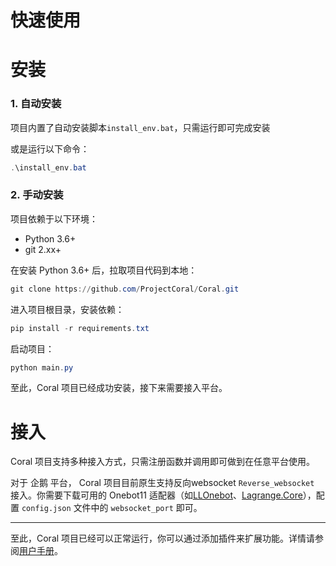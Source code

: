 # 快速使用

# 安装

### 1. 自动安装

项目内置了自动安装脚本`install_env.bat`，只需运行即可完成安装

或是运行以下命令：

```powershell
.\install_env.bat
```

### 2. 手动安装

项目依赖于以下环境：

- Python 3.6+
- git 2.xx+

在安装 Python 3.6+ 后，拉取项目代码到本地：

```powershell
git clone https://github.com/ProjectCoral/Coral.git
```

进入项目根目录，安装依赖：

```powershell
pip install -r requirements.txt
```

启动项目：

```powershell
python main.py
```

至此，Coral 项目已经成功安装，接下来需要接入平台。

# 接入

Coral 项目支持多种接入方式，只需注册函数并调用即可做到在任意平台使用。

对于 企鹅 平台， Coral 项目目前原生支持反向websocket `Reverse_websocket` 接入。你需要下载可用的 Onebot11 适配器（如[LLOnebot](https://github.com/LLOneBot/LLOneBot)、[Lagrange.Core](https://github.com/LagrangeDev/Lagrange.Core)），配置 `config.json` 文件中的 `websocket_port` 即可。


---

至此，Coral 项目已经可以正常运行，你可以通过添加插件来扩展功能。详情请参阅[用户手册](UserManual.md)。